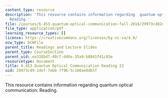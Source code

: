 ```yaml
---
content_type: resource
description: 'This resource contains information regarding  quantum optical communication:
  Reading.'
file: /courses/6-453-quantum-optical-communication-fall-2016/29973c492def7eb07f965c100ae0db5f_MIT6_453F16_Lect23_Notes.pdf
file_type: application/pdf
learning_resource_types: []
license: https://creativecommons.org/licenses/by-nc-sa/4.0/
ocw_type: OCWFile
parent_title: Readings and Lecture Slides
parent_type: CourseSection
parent_uid: ea318bd7-40cf-dd0a-35a9-b8841f41c03e
resourcetype: Document
title: 6.453 Quantum Optical Communication Reading 23
uid: 29973c49-2def-7eb0-7f96-5c100ae0db5f
---
```

This resource contains information regarding  quantum optical communication: Reading.